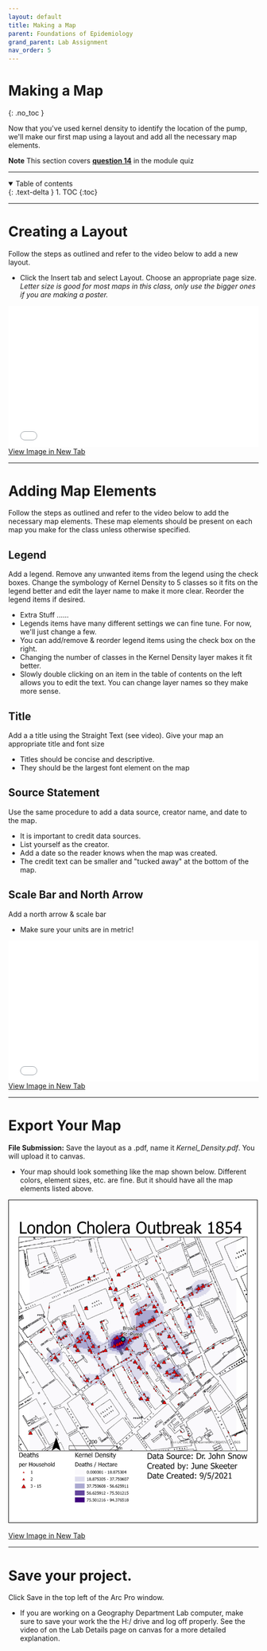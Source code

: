 ```yaml
---
layout: default
title: Making a Map
parent: Foundations of Epidemiology
grand_parent: Lab Assignment
nav_order: 5
---
```


# Making a Map
{: .no_toc }

Now that you've used kernel density to identify the location of the pump, we'll make our first map using a layout and add all the necessary map elements.

**Note** This section covers **[question 14](Assessment.md#foundations-of-epidemiology)** in the module quiz

---


<details open markdown="block">
  <summary>
    Table of contents
  </summary>
  {: .text-delta }
1. TOC
{:toc}
</details>

---

# Creating a Layout
Follow the steps as outlined and refer to the video below to add a new layout.
* Click the Insert tab and select Layout.  Choose an appropriate page size. *Letter size is good for most maps in this class, only use the bigger ones if you are making a poster.*


<div style="overflow: hidden;
  padding-top: 56.25%;
  position: relative">
  <iframe src="content/videos/AddLayout.mp4" title="Processes" scrolling="no" frameborder="0"
    style="border: 0;
   height: 100%;
   left: 0;
   position: absolute;
   top: 0;
   width: 100%;">
   <p>Your browser does not support iframes.</p>
 </iframe>
</div>
<a href="content/videos/AddLayout.mp4" target="_blank">View Image in New Tab</a>

---

# Adding Map Elements
Follow the steps as outlined and refer to the video below to add the necessary map elements.  These map elements should be present on each map you make for the class unless otherwise specified.

## **Legend**

Add a legend.  Remove any unwanted items from the legend using the check boxes.  Change the symbology of Kernel Density to 5 classes so it fits on the legend better and edit the layer name to make it more clear.  Reorder the legend items if desired.
* Extra Stuff ......
* Legends items have many different settings we can fine tune.  For now, we'll just change a few.
* You can add/remove & reorder legend items using the check box on the right.
* Changing the number of classes in the Kernel Density layer makes it fit better.
* Slowly double clicking on an item in the table of contents on the left allows you to edit the text.  You can change layer names so they make more sense.

## **Title**

Add a a title using the Straight Text (see video).  Give your map an appropriate title and font size
* Titles should be concise and descriptive.
* They should be the largest font element on the map

## **Source Statement**

Use the same procedure to add a data source, creator name, and date to the map.
* It is important to credit data sources.
* List yourself as the creator.
* Add a date so the reader knows when the map was created.
* The credit text can be smaller and "tucked away" at the bottom of the map.

## **Scale Bar and North Arrow**

Add a north arrow & scale bar
* Make sure your units are in metric!

<div style="overflow: hidden;
  padding-top: 56.25%;
  position: relative">
  <iframe src="content/videos/MapElements.mp4" title="Processes" scrolling="no" frameborder="0"
    style="border: 0;
   height: 100%;
   left: 0;
   position: absolute;
   top: 0;
   width: 100%;">
   <p>Your browser does not support iframes.</p>
 </iframe>
</div>
<a href="content/videos/MapElements.mp4" target="_blank">View Image in New Tab</a>

---

# Export Your Map

**File Submission:** Save the layout as a .pdf, name it *Kernel_Density.pdf*.  You will upload it to canvas.

* Your map should look something like the map shown below. Different colors, element sizes, etc. are fine.  But it should have all the map elements listed above.

<!-- <div style="overflow: hidden;
  padding-top: 56.25%;
  position: relative">
  <iframe src="content/images/Final_Map.png" title="Processes" scrolling="no" frameborder="1"
    style="border: 0;
   height: 100%;
   left: 0;
   position: absolute;
   top: 0;
   width: 100%;">
   <p>Your browser does not support iframes.</p>
 </iframe>
</div> -->

<img src="content/images/Final_Map.png" width="500" style = "border:1px solid black">


<a href="content/images/Final_Map.png" target="_blank">View Image in New Tab</a>

---

# Save your project.

Click Save in the top left of the Arc Pro window.
* If you are working on a Geography Department Lab computer, make sure to save your work the the H:/ drive and log off properly.  See the video of on the Lab Details page on canvas for a more detailed explanation.
